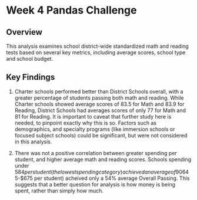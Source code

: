 # Week 4 Pandas Challenge


## Overview

This analysis examines school district-wide standardized math and reading tests based on several key metrics, including average scores, school type and school budget.

## Key Findings

1. Charter schools performed better than District Schools overall, with a greater percentage of students passing both math and reading. While Charter schools showed average scores of 83.5 for Math and 83.9 for Reading, District Schools had averages scores of only 77 for Math and 81 for Reading. It is important to caveat that further study here is needed, to pinpoint exactly why this is so. Factors such as demographics, and specialty programs (like immersion schools or focused subject schools) could be significant, but were not considered in this analysis.

2. There was not a positive correlation between greater spending per student, and higher average math and reading scores. Schools spending under $584 per student (the lowest spending category) achieved an average of 90% Overall Passing, while the highest spending category ($645-$675 per student) acheived only a 54% average Overall Passing. This suggests that a better question for analysis is how money is being spent, rather than simply how much.
